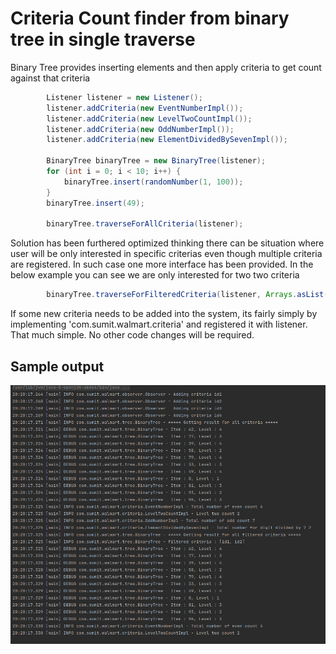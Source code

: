 # Criteria Count finder from binary tree in single traverse

Binary Tree provides inserting elements and then apply criteria to get count against that criteria

```java
        Listener listener = new Listener();
        listener.addCriteria(new EventNumberImpl());
        listener.addCriteria(new LevelTwoCountImpl());
        listener.addCriteria(new OddNumberImpl());
        listener.addCriteria(new ElementDividedBySevenImpl());

        BinaryTree binaryTree = new BinaryTree(listener);
        for (int i = 0; i < 10; i++) {
            binaryTree.insert(randomNumber(1, 100));
        }
        binaryTree.insert(49);

        binaryTree.traverseForAllCriteria(listener);
```

Solution has been furthered optimized thinking there can be situation where user will be only interested in specific criterias even though multiple criteria are registered. In such case one more interface has been provided. In the below example you can see we are only interested for two two criteria
```java
        binaryTree.traverseForFilteredCriteria(listener, Arrays.asList(EventNumberImpl.IDENTIFIER, LevelTwoCountImpl.IDENTIFIER));

```

If some new criteria needs to be added into the system, its fairly simply by implementing 'com.sumit.walmart.criteria'  and registered it with listener. That much simple. No other code changes will be required.

## Sample output
![Screenshot](proof/logoutput.png)


